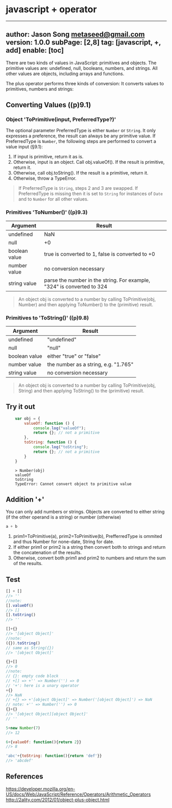 # javascript + operator
---
author: Jason Song <metaseed@gmail.com>
version: 1.0.0
subPage: [2,8]
tag: [javascript, +, add]
enable: [toc]
---
There are two kinds of values in JavaScript: primitives and objects. The primitive values are: undefined, null, booleans, numbers, and strings. All other values are objects, including arrays and functions.

The plus operator performs three kinds of conversion: It converts values to primitives, numbers and strings:
## Converting Values ((p)9.1)
### Object 'ToPrimitive(input, PreferredType?)'
The optional parameter PreferredType is either `Number` or `String`. It only expresses a preference, the result can always be any primitive value. If PreferredType is `Number`, the following steps are performed to convert a value input (§9.1):
1. If input is primitive, return it as is. 
1. Otherwise, input is an object. Call obj.valueOf(). If the result is primitive, return it.
1. Otherwise, call obj.toString(). If the result is a primitive, return it.
1. Otherwise, throw a TypeError.

> If PreferredType is `String`, steps 2 and 3 are swapped. If PreferredType is missing then it is set to `String` for instances of `Date` and to `Number` for all other values.

### Primitives 'ToNumber()' ((p)9.3)
|Argument	|Result|
|---|---|
undefined|	NaN
null	|+0
boolean value|	true is converted to 1, false is converted to +0
number value|	no conversion necessary
string value |parse the number in the string. For example, "324" is converted to 324

> An object obj is converted to a number by calling ToPrimitive(obj, Number) and then applying ToNumber() to the (primitive) result.

### Primitives to 'ToString()' ((p)9.8)

Argument|	Result
---|---
undefined|	"undefined"
null	|"null"
boolean value|	either "true" or "false"
number value|	the number as a string, e.g. "1.765"
string value	|no conversion necessary

> An object obj is converted to a number by calling ToPrimitive(obj, String) and then applying ToString() to the (primitive) result.
## Try it out
```js
    var obj = {
        valueOf: function () {
            console.log("valueOf");
            return {}; // not a primitive
        },
        toString: function () {
            console.log("toString");
            return {}; // not a primitive
        }
    }
```
```
    > Number(obj)
    valueOf
    toString
    TypeError: Cannot convert object to primitive value
```

## Addition '+'
You can only add numbers or strings. Objects are converted to either string (if the other operand is a string) or number (otherwise)
```js
a + b
```
1. prim1=ToPrimitive(a), prim2=ToPrimitive(b), PrefferredType is ommited and thus Number for none-date, String for date.
1. If either prim1 or prim2 is a string then convert both to strings and return the concatenation of the results.
1. Otherwise, convert both prim1 and prim2 to numbers and return the sum of the results.

## Test
```js
[] + []
//> ''
//note:
[].valueOf()
//> []
[].toString()
//> ''
```
```js
[]+{}
//> '[object Object]'
//note:
({}).toString()
// same as String({})
//> '[object Object]'
```

```js
{}+[]
//> 0
//note:
// {}: empty code block
// +[] => +'' => Number('') => 0
// '+': here is a unary operator
+{}
//> NaN
// +{} => +'[object Object]' => Number('[object Object]') => NaN
// note: +'' => Number('') => 0
{}+{}
//> '[object Object][object Object]'
// ''
```

```js
5+new Number(7)
//> 12

6+{valueOf: function(){return 2}}
//> 8

'abc'+{toString: function(){return 'def'}}
//> 'abcdef'
```

## References
https://developer.mozilla.org/en-US/docs/Web/JavaScript/Reference/Operators/Arithmetic_Operators
http://2ality.com/2012/01/object-plus-object.html

